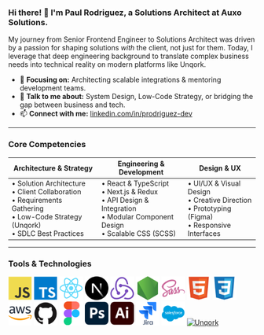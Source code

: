 ### Hi there! 👋 I'm Paul Rodriguez, a Solutions Architect at Auxo Solutions.

My journey from Senior Frontend Engineer to Solutions Architect was driven by a passion for shaping solutions *with* the client, not just for them. Today, I leverage that deep engineering background to translate complex business needs into technical reality on modern platforms like Unqork.

-   🌱 **Focusing on:** Architecting scalable integrations & mentoring development teams.
-   💬 **Talk to me about:** System Design, Low-Code Strategy, or bridging the gap between business and tech.
-   📫 **Connect with me:** [linkedin.com/in/prodriguez-dev](https://www.linkedin.com/in/prodriguez-dev)

---

### Core Competencies

| Architecture & Strategy                                                                                             | Engineering & Development                                                              | Design & UX                                                              |
| ------------------------------------------------------------------------------------------------------------------- | -------------------------------------------------------------------------------------- | ------------------------------------------------------------------------ |
| • Solution Architecture<br>• Client Collaboration<br>• Requirements Gathering<br>• Low-Code Strategy (Unqork)<br>• SDLC Best Practices | • React & TypeScript<br>• Next.js & Redux<br>• API Design & Integration<br>• Modular Component Design<br>• Scalable CSS (SCSS) | • UI/UX & Visual Design<br>• Creative Direction<br>• Prototyping (Figma)<br>• Responsive Interfaces |

---

### Tools & Technologies

<p align="left">
    <a href="https://developer.mozilla.org/en-US/docs/Web/JavaScript" target="_blank" rel="noreferrer"><span><img src="https://raw.githubusercontent.com/devicons/devicon/master/icons/javascript/javascript-original.svg" alt="JavaScript" width="48" height="48"/></span></a>
    <a href="https://www.typescriptlang.org/" target="_blank" rel="noreferrer"><span><img src="https://raw.githubusercontent.com/devicons/devicon/master/icons/typescript/typescript-original.svg" alt="TypeScript" width="48" height="48"/></span></a>
    <a href="https://react.dev/" target="_blank" rel="noreferrer"><span><img src="https://raw.githubusercontent.com/devicons/devicon/master/icons/react/react-original.svg" alt="React" width="48" height="48"/></span></a>
    <a href="https://nextjs.org/" target="_blank" rel="noreferrer"><span><img src="https://raw.githubusercontent.com/devicons/devicon/master/icons/nextjs/nextjs-original.svg" alt="Next.js" width="48" height="48"/></span></a>
    <a href="https://redux.js.org/" target="_blank" rel="noreferrer"><span><img src="https://raw.githubusercontent.com/devicons/devicon/master/icons/redux/redux-original.svg" alt="Redux" width="48" height="48"/></span></a>
    <a href="https://nodejs.org/en" target="_blank" rel="noreferrer"><span><img src="https://raw.githubusercontent.com/devicons/devicon/master/icons/nodejs/nodejs-original.svg" alt="Node.js" width="48" height="48"/></span></a>
    <a href="https://sass-lang.com/" target="_blank" rel="noreferrer"><span><img src="https://raw.githubusercontent.com/devicons/devicon/master/icons/sass/sass-original.svg" alt="Sass" width="48" height="48"/></span></a>
    <a href="https://developer.mozilla.org/en-US/docs/Web/HTML" target="_blank" rel="noreferrer"><span><img src="https://raw.githubusercontent.com/devicons/devicon/master/icons/html5/html5-original.svg" alt="HTML5" width="48" height="48"/></span></a>
    <a href="https://developer.mozilla.org/en-US/docs/Web/CSS" target="_blank" rel="noreferrer"><span><img src="https://raw.githubusercontent.com/devicons/devicon/master/icons/css3/css3-original.svg" alt="CSS3" width="48" height="48"/></span></a>
    <a href="https://aws.amazon.com/" target="_blank" rel="noreferrer"><span><img src="https://raw.githubusercontent.com/devicons/devicon/master/icons/amazonwebservices/amazonwebservices-original-wordmark.svg" alt="AWS" width="48" height="48"/></span></a>
    <a href="https://github.com/" target="_blank" rel="noreferrer"><span><img src="https://raw.githubusercontent.com/devicons/devicon/master/icons/github/github-original.svg" alt="GitHub" width="48" height="48"/></span></a>
    <a href="https://www.figma.com/" target="_blank" rel="noreferrer"><span><img src="https://raw.githubusercontent.com/devicons/devicon/master/icons/figma/figma-original.svg" alt="Figma" width="48" height="48"/></span></a>
    <a href="https://www.adobe.com/products/photoshop.html" target="_blank" rel="noreferrer"><span><img src="https://raw.githubusercontent.com/devicons/devicon/master/icons/photoshop/photoshop-plain.svg" alt="Photoshop" width="48" height="48"/></span></a>
    <a href="https://www.adobe.com/products/illustrator.html" target="_blank" rel="noreferrer"><span><img src="https://raw.githubusercontent.com/devicons/devicon/master/icons/illustrator/illustrator-plain.svg" alt="Illustrator" width="48" height="48"/></span></a>
    <a href="https://www.atlassian.com/software/jira" target="_blank" rel="noreferrer"><span><img src="https://raw.githubusercontent.com/devicons/devicon/master/icons/jira/jira-original-wordmark.svg" alt="Jira" width="48" height="48"/></span></a>
    <a href="https://www.salesforce.com/" target="_blank" rel="noreferrer"><span><img src="https://raw.githubusercontent.com/devicons/devicon/master/icons/salesforce/salesforce-original.svg" alt="Salesforce" width="48" height="48"/></span></a>
    <a href="https://www.unqork.com/" target="_blank" rel="noreferrer"><span><img src="https://unqork.com/wp-content/uploads/2024/09/Unqork_favicon_icon-1.png" alt="Unqork" width="48" height="48"/></span></a>
</p>
